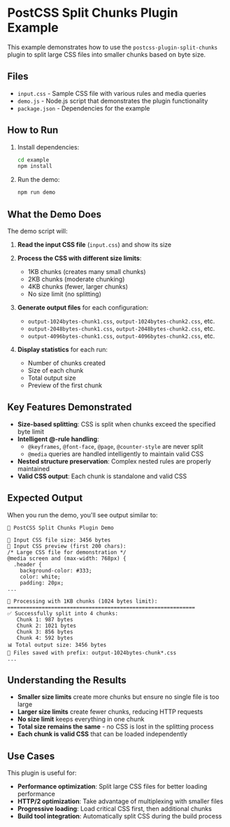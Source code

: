 # PostCSS Split Chunks Plugin Example

This example demonstrates how to use the `postcss-plugin-split-chunks` plugin to split large CSS files into smaller chunks based on byte size.

## Files

- `input.css` - Sample CSS file with various rules and media queries
- `demo.js` - Node.js script that demonstrates the plugin functionality
- `package.json` - Dependencies for the example

## How to Run

1. Install dependencies:
   ```bash
   cd example
   npm install
   ```

2. Run the demo:
   ```bash
   npm run demo
   ```

## What the Demo Does

The demo script will:

1. **Read the input CSS file** (`input.css`) and show its size
2. **Process the CSS with different size limits**:
   - 1KB chunks (creates many small chunks)
   - 2KB chunks (moderate chunking)
   - 4KB chunks (fewer, larger chunks)
   - No size limit (no splitting)

3. **Generate output files** for each configuration:
   - `output-1024bytes-chunk1.css`, `output-1024bytes-chunk2.css`, etc.
   - `output-2048bytes-chunk1.css`, `output-2048bytes-chunk2.css`, etc.
   - `output-4096bytes-chunk1.css`, `output-4096bytes-chunk2.css`, etc.

4. **Display statistics** for each run:
   - Number of chunks created
   - Size of each chunk
   - Total output size
   - Preview of the first chunk

## Key Features Demonstrated

- **Size-based splitting**: CSS is split when chunks exceed the specified byte limit
- **Intelligent @-rule handling**:
  - `@keyframes`, `@font-face`, `@page`, `@counter-style` are never split
  - `@media` queries are handled intelligently to maintain valid CSS
- **Nested structure preservation**: Complex nested rules are properly maintained
- **Valid CSS output**: Each chunk is standalone and valid CSS

## Expected Output

When you run the demo, you'll see output similar to:

```
🚀 PostCSS Split Chunks Plugin Demo

📄 Input CSS file size: 3456 bytes
📄 Input CSS preview (first 200 chars):
/* Large CSS file for demonstration */
@media screen and (max-width: 768px) {
  .header {
    background-color: #333;
    color: white;
    padding: 20px;
...

🔧 Processing with 1KB chunks (1024 bytes limit):
============================================================
✅ Successfully split into 4 chunks:
   Chunk 1: 987 bytes
   Chunk 2: 1021 bytes
   Chunk 3: 856 bytes
   Chunk 4: 592 bytes
📊 Total output size: 3456 bytes
📁 Files saved with prefix: output-1024bytes-chunk*.css
...
```

## Understanding the Results

- **Smaller size limits** create more chunks but ensure no single file is too large
- **Larger size limits** create fewer chunks, reducing HTTP requests
- **No size limit** keeps everything in one chunk
- **Total size remains the same** - no CSS is lost in the splitting process
- **Each chunk is valid CSS** that can be loaded independently

## Use Cases

This plugin is useful for:

- **Performance optimization**: Split large CSS files for better loading performance
- **HTTP/2 optimization**: Take advantage of multiplexing with smaller files
- **Progressive loading**: Load critical CSS first, then additional chunks
- **Build tool integration**: Automatically split CSS during the build process
